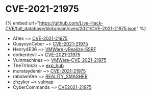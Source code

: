 # CVE-2021-21975
{% embed url="https://github.com/Live-Hack-CVE/full_database/blob/main/cves/2021/CVE-2021-21975.json" %}

* Al1ex ~> [CVE-2021-21975](https://www.alice-snow.ru/2021/database/cve-2021-21975/cve-2021-21975-al1ex)
* GuayoyoCyber ~> [CVE-2021-21975](https://www.alice-snow.ru/2021/database/cve-2021-21975/cve-2021-21975-guayoyocyber)
* Henry4E36 ~> [VMWare-vRealize-SSRF](https://www.alice-snow.ru/2021/database/cve-2021-21975/vmware-vrealize-ssrf-henry4e36)
* dorkerdevil ~> [CVE-2021-21975](https://www.alice-snow.ru/2021/database/cve-2021-21975/cve-2021-21975-dorkerdevil)
* Vulnmachines ~> [VMWare-CVE-2021-21975](https://www.alice-snow.ru/2021/database/cve-2021-21975/vmware-cve-2021-21975-vulnmachines)
* TheTh1nk3r ~> [exp_hub](https://www.alice-snow.ru/2021/database/cve-2021-21975/exp_hub-theth1nk3r)
* murataydemir ~> [CVE-2021-21975](https://www.alice-snow.ru/2021/database/cve-2021-21975/cve-2021-21975-murataydemir)
* rabidwh0re ~> [REALITY_SMASHER](https://www.alice-snow.ru/2021/database/cve-2021-21975/reality_smasher-rabidwh0re)
* zhzyker ~> [vulmap](https://www.alice-snow.ru/2021/database/cve-2021-21975/vulmap-zhzyker)
* CyberCommands ~> [CVE2021-21975](https://www.alice-snow.ru/2021/database/cve-2021-21975/cve2021-21975-cybercommands)